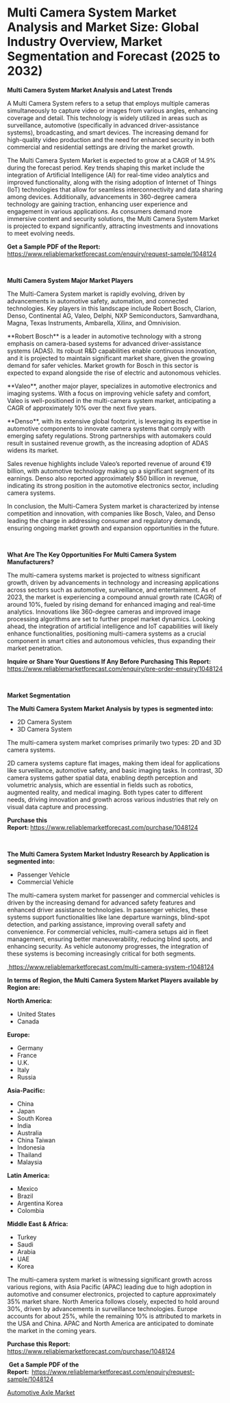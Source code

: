 <p><h1>Multi Camera System Market Analysis and Market Size: Global Industry Overview, Market Segmentation and Forecast (2025 to 2032)</h1></p><p><strong>Multi Camera System Market Analysis and Latest Trends</strong></p>
<p><p>A Multi Camera System refers to a setup that employs multiple cameras simultaneously to capture video or images from various angles, enhancing coverage and detail. This technology is widely utilized in areas such as surveillance, automotive (specifically in advanced driver-assistance systems), broadcasting, and smart devices. The increasing demand for high-quality video production and the need for enhanced security in both commercial and residential settings are driving the market growth.</p><p>The Multi Camera System Market is expected to grow at a CAGR of 14.9% during the forecast period. Key trends shaping this market include the integration of Artificial Intelligence (AI) for real-time video analytics and improved functionality, along with the rising adoption of Internet of Things (IoT) technologies that allow for seamless interconnectivity and data sharing among devices. Additionally, advancements in 360-degree camera technology are gaining traction, enhancing user experience and engagement in various applications. As consumers demand more immersive content and security solutions, the Multi Camera System Market is projected to expand significantly, attracting investments and innovations to meet evolving needs.</p></p>
<p><strong>Get a Sample PDF of the Report:&nbsp;</strong> <a href="https://www.reliablemarketforecast.com/enquiry/request-sample/1048124?utm_campaign=2478&utm_medium=2&utm_source=Github&utm_content=ia&utm_term=30032025&utm_id=multi-camera-system">https://www.reliablemarketforecast.com/enquiry/request-sample/1048124</a></p>
<p>&nbsp;</p>
<p><strong>Multi Camera System Major Market Players</strong></p>
<p><p>The Multi-Camera System market is rapidly evolving, driven by advancements in automotive safety, automation, and connected technologies. Key players in this landscape include Robert Bosch, Clarion, Denso, Continental AG, Valeo, Delphi, NXP Semiconductors, Samvardhana, Magna, Texas Instruments, Ambarella, Xilinx, and Omnivision.</p><p>**Robert Bosch** is a leader in automotive technology with a strong emphasis on camera-based systems for advanced driver-assistance systems (ADAS). Its robust R&D capabilities enable continuous innovation, and it is projected to maintain significant market share, given the growing demand for safer vehicles. Market growth for Bosch in this sector is expected to expand alongside the rise of electric and autonomous vehicles.</p><p>**Valeo**, another major player, specializes in automotive electronics and imaging systems. With a focus on improving vehicle safety and comfort, Valeo is well-positioned in the multi-camera system market, anticipating a CAGR of approximately 10% over the next five years.</p><p>**Denso**, with its extensive global footprint, is leveraging its expertise in automotive components to innovate camera systems that comply with emerging safety regulations. Strong partnerships with automakers could result in sustained revenue growth, as the increasing adoption of ADAS widens its market.</p><p>Sales revenue highlights include Valeo’s reported revenue of around €19 billion, with automotive technology making up a significant segment of its earnings. Denso also reported approximately $50 billion in revenue, indicating its strong position in the automotive electronics sector, including camera systems.</p><p>In conclusion, the Multi-Camera System market is characterized by intense competition and innovation, with companies like Bosch, Valeo, and Denso leading the charge in addressing consumer and regulatory demands, ensuring ongoing market growth and expansion opportunities in the future.</p></p>
<p>&nbsp;</p>
<p><strong>What Are The Key Opportunities For Multi Camera System Manufacturers?</strong></p>
<p><p>The multi-camera systems market is projected to witness significant growth, driven by advancements in technology and increasing applications across sectors such as automotive, surveillance, and entertainment. As of 2023, the market is experiencing a compound annual growth rate (CAGR) of around 10%, fueled by rising demand for enhanced imaging and real-time analytics. Innovations like 360-degree cameras and improved image processing algorithms are set to further propel market dynamics. Looking ahead, the integration of artificial intelligence and IoT capabilities will likely enhance functionalities, positioning multi-camera systems as a crucial component in smart cities and autonomous vehicles, thus expanding their market penetration.</p></p>
<p><strong>Inquire or Share Your Questions If Any Before Purchasing This Report:</strong> <a href="https://www.reliablemarketforecast.com/enquiry/pre-order-enquiry/1048124?utm_campaign=2478&utm_medium=2&utm_source=Github&utm_content=ia&utm_term=30032025&utm_id=multi-camera-system">https://www.reliablemarketforecast.com/enquiry/pre-order-enquiry/1048124</a></p>
<p>&nbsp;</p>
<p><strong>Market Segmentation</strong></p>
<p><strong>The Multi Camera System Market Analysis by types is segmented into:</strong></p>
<p><ul><li>2D Camera System</li><li>3D Camera System</li></ul></p>
<p><p>The multi-camera system market comprises primarily two types: 2D and 3D camera systems. </p><p>2D camera systems capture flat images, making them ideal for applications like surveillance, automotive safety, and basic imaging tasks. In contrast, 3D camera systems gather spatial data, enabling depth perception and volumetric analysis, which are essential in fields such as robotics, augmented reality, and medical imaging. Both types cater to different needs, driving innovation and growth across various industries that rely on visual data capture and processing.</p></p>
<p><strong>Purchase this Report:&nbsp;</strong><a href="https://www.reliablemarketforecast.com/purchase/1048124?utm_campaign=2478&utm_medium=2&utm_source=Github&utm_content=ia&utm_term=30032025&utm_id=multi-camera-system">https://www.reliablemarketforecast.com/purchase/1048124</a></p>
<p>&nbsp;</p>
<p><strong>The Multi Camera System Market Industry Research by Application is segmented into:</strong></p>
<p><ul><li>Passenger Vehicle</li><li>Commercial Vehicle</li></ul></p>
<p><p>The multi-camera system market for passenger and commercial vehicles is driven by the increasing demand for advanced safety features and enhanced driver assistance technologies. In passenger vehicles, these systems support functionalities like lane departure warnings, blind-spot detection, and parking assistance, improving overall safety and convenience. For commercial vehicles, multi-camera setups aid in fleet management, ensuring better maneuverability, reducing blind spots, and enhancing security. As vehicle autonomy progresses, the integration of these systems is becoming increasingly critical for both segments.</p></p>
<p><a href="https://www.reliablemarketforecast.com/multi-camera-system-r1048124?utm_campaign=2478&utm_medium=2&utm_source=Github&utm_content=ia&utm_term=30032025&utm_id=multi-camera-system">&nbsp;https://www.reliablemarketforecast.com/multi-camera-system-r1048124</a></p>
<p><strong>In terms of Region, the Multi Camera System Market Players available by Region are:</strong></p>
<p>
    <p> <strong> North America: </strong>
        <ul>
            <li>United States</li>
            <li>Canada</li>
        </ul>
        </p> 
    <p> <strong> Europe: </strong>
        <ul>
            <li>Germany</li>
            <li>France</li>
            <li>U.K.</li>
            <li>Italy</li>
            <li>Russia</li>
        </ul>
        </p> 
    <p> <strong> Asia-Pacific: </strong>
        <ul>
            <li>China</li>
            <li>Japan</li>
            <li>South Korea</li>
            <li>India</li>
            <li>Australia</li>
            <li>China Taiwan</li>
            <li>Indonesia</li>
            <li>Thailand</li>
            <li>Malaysia</li>
        </ul>
        </p> 
    <p> <strong> Latin America: </strong>
        <ul>
            <li>Mexico</li>
            <li>Brazil</li>
            <li>Argentina Korea</li>
            <li>Colombia</li>
        </ul>
        </p> 
    <p> <strong> Middle East & Africa: </strong>
        <ul>
            <li>Turkey</li>
            <li>Saudi</li>
            <li>Arabia</li>
            <li>UAE</li>
            <li>Korea</li>
        </ul>
    </p>
    </p>
<p><p>The multi-camera system market is witnessing significant growth across various regions, with Asia Pacific (APAC) leading due to high adoption in automotive and consumer electronics, projected to capture approximately 35% market share. North America follows closely, expected to hold around 30%, driven by advancements in surveillance technologies. Europe accounts for about 25%, while the remaining 10% is attributed to markets in the USA and China. APAC and North America are anticipated to dominate the market in the coming years.</p></p>
<p><strong>Purchase this Report: </strong><a href="https://www.reliablemarketforecast.com/purchase/1048124?utm_campaign=2478&utm_medium=2&utm_source=Github&utm_content=ia&utm_term=30032025&utm_id=multi-camera-system">https://www.reliablemarketforecast.com/purchase/1048124</a></p>
<p>&nbsp;<strong>Get a Sample PDF of the Report:&nbsp;&nbsp;</strong><a href="https://www.reliablemarketforecast.com/enquiry/request-sample/1048124?utm_campaign=2478&utm_medium=2&utm_source=Github&utm_content=ia&utm_term=30032025&utm_id=multi-camera-system">https://www.reliablemarketforecast.com/enquiry/request-sample/1048124</a></p>
<p><strong></strong></p>
<p><p><a href="https://github.com/arvelm4nthig/Market-Research-Report-List-1/blob/main/automotive-axle-market.md?utm_campaign=2478&utm_medium=2&utm_source=Github&utm_content=ia&utm_term=30032025&utm_id=multi-camera-system">Automotive Axle Market</a></p></p>